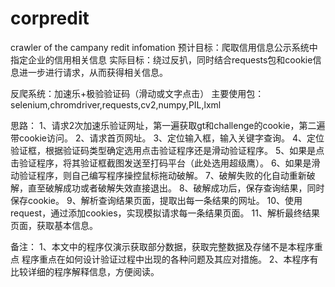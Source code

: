 # corpredit
crawler of the campany redit infomation
预计目标：爬取信用信息公示系统中指定企业的信用相关信息
实际目标：绕过反扒，同时结合requests包和cookie信息进一步进行请求，从而获得相关信息。

反爬系统：加速乐+极验验证码（滑动或文字点击）
主要使用包：selenium,chromdriver,requests,cv2,numpy,PIL,lxml

思路：
1、请求2次加速乐验证网址，第一遍获取gt和challenge的cookie，第二遍带cookie访问。
2、请求首页网址。
3、定位输入框，输入关键字查询。
4、定位验证框，根据验证码类型确定选用点击验证程序还是滑动验证程序。
5、如果是点击验证程序，将其验证框截图发送至打码平台（此处选用超级鹰）。
6、如果是滑动验证程序，则自己编写程序操控鼠标拖动破解。
7、破解失败的化自动重新破解，直至破解成功或者破解失效直接退出。
8、破解成功后，保存查询结果，同时保存cookie。
9、解析查询结果页面，提取出每一条结果的网址。
10、使用request，通过添加cookies，实现模拟请求每一条结果页面。
11、解析最终结果页面，获取基本信息。

备注：
1、本文中的程序仅演示获取部分数据，获取完整数据及存储不是本程序重点
程序重点在如何设计验证过程中出现的各种问题及其应对措施。
2、本程序有比较详细的程序解释信息，方便阅读。
